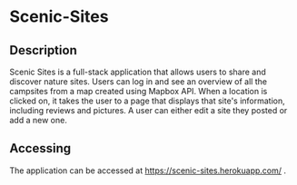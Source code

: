# Scenic-Sites

## Description

Scenic Sites is a full-stack application that allows users to share and discover nature sites. Users can log in and see an overview of all the campsites
from a map created using Mapbox API. When a location is clicked on, it takes the user to a page that displays that site's information, including reviews and pictures.
A user can either edit a site they posted or add a new one.

## Accessing

The application can be accessed at https://scenic-sites.herokuapp.com/ .
